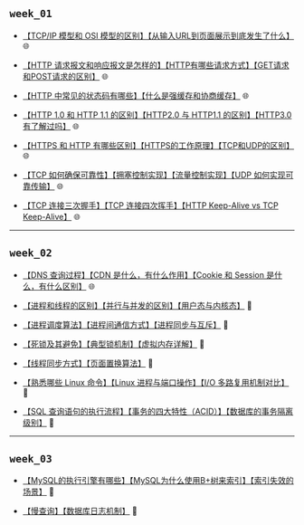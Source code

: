 ## `week_01`
- [【TCP/IP 模型和 OSI 模型的区别】【从输入URL到页面展示到底发生了什么】](https://github.com/cherry77-cloud/Rookie2025-04/blob/main/week_01/day_01.md) 🌐

- [【HTTP 请求报文和响应报文是怎样的】【HTTP有哪些请求方式】【GET请求和POST请求的区别】](https://github.com/cherry77-cloud/Rookie2025-04/blob/main/week_01/day_02.md) 🌐

- [【HTTP 中常见的状态码有哪些】【什么是强缓存和协商缓存】](https://github.com/cherry77-cloud/Rookie2025-04/blob/main/week_01/day_03.md) 🌐

- [【HTTP 1.0 和 HTTP 1.1 的区别】【HTTP2.0 与 HTTP1.1 的区别】【HTTP3.0 有了解过吗】](https://github.com/cherry77-cloud/Rookie2025-04/blob/main/week_01/day_04.md) 🌐

- [【HTTPS 和 HTTP 有哪些区别】【HTTPS的工作原理】【TCP和UDP的区别】](https://github.com/cherry77-cloud/Rookie2025-04/blob/main/week_01/day_05.md) 🌐

- [【TCP 如何确保可靠性】【拥塞控制实现】【流量控制实现】【UDP 如何实现可靠传输】](https://github.com/cherry77-cloud/Rookie2025-04/blob/main/week_01/day_06.md) 🌐
  
- [【TCP 连接三次握手】【TCP 连接四次挥手】【HTTP Keep-Alive vs TCP Keep-Alive】](https://github.com/cherry77-cloud/Rookie2025-04/blob/main/week_01/day_07.md) 🌐


---


## `week_02`
- [【DNS 查询过程】【CDN 是什么，有什么作用】【Cookie 和 Session 是什么，有什么区别】](https://github.com/cherry77-cloud/Rookie2025-04/blob/main/week_02/day_08.md) 🌐
  
- [【进程和线程的区别】【并行与并发的区别】【用户态与内核态】](https://github.com/cherry77-cloud/Rookie2025-04/blob/main/week_02/day_09.md) 🐧
  
- [【进程调度算法】【进程间通信方式】【进程同步与互斥】](https://github.com/cherry77-cloud/Rookie2025-04/blob/main/week_02/day_10.md) 🐧
  
- [【死锁及其避免】【典型锁机制】【虚拟内存详解】](https://github.com/cherry77-cloud/Rookie2025-04/blob/main/week_02/day_11.md) 🐧
  
- [【线程同步方式】【页面置换算法】](https://github.com/cherry77-cloud/Rookie2025-04/blob/main/week_02/day_12.md) 🐧
  
- [【熟悉哪些 Linux 命令】【Linux 进程与端口操作】【I/O 多路复用机制对比】](https://github.com/cherry77-cloud/Rookie2025-04/blob/main/week_02/day_13.md) 🐧
  
- [【SQL 查询语句的执行流程】【事务的四大特性（ACID）】【数据库的事务隔离级别】](https://github.com/cherry77-cloud/Rookie2025-04/blob/main/week_02/day_14.md) 💾

---

## `week_03`
- [【MySQL的执行引擎有哪些】【MySQL为什么使用B+树来索引】【索引失效的场景】](https://github.com/cherry77-cloud/Rookie2025-04/blob/main/week_03/day_15.md) 💾

- [【慢查询】【数据库日志机制】](https://github.com/cherry77-cloud/Rookie2025-04/blob/main/week_03/day_16.md) 💾
